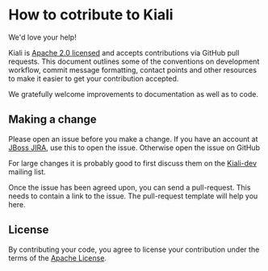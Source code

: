 # How to cotribute to Kiali

We'd love your help!

Kiali is [Apache 2.0 licensed](LICENSE) and accepts contributions via GitHub
pull requests. This document outlines some of the conventions on development
workflow, commit message formatting, contact points and other resources to make
it easier to get your contribution accepted.

We gratefully welcome improvements to documentation as well as to code.

## Making a change

Please open an issue before you make a change. If you have an account at 
[JBoss JIRA](http://issues.jboss.org/browse/KIALI), use this to open the issue.
Otherwise open the issue on GitHub

For large changes it is probably good to first discuss them on the 
[Kiali-dev](https://groups.google.com/forum/#!forum/kiali-dev) mailing list.

Once the issue has been agreed upon, you can send a pull-request. This needs to contain a link to the issue. 
The pull-request template will help you here.

## License

By contributing your code, you agree to license your contribution under the terms
of the [Apache License](LICENSE).
